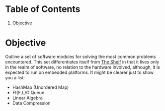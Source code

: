 
# Table of Contents

1.  [Objective](#orgbf6d192)



<a id="orgbf6d192"></a>

# Objective

Outline a set of software modules for solving the most common problems encountered.
This set differentiates itself from [The Shelf](the-shelf.md) in that it lives only in the
realm of software, no relation to the hardware involved, although, it is expected
to run on embedded platforms. It might be clearer just to show you a list:

-   HashMap (Unordered Map)
-   FI{F,L}O Queue
-   Linear Algebra
-   Data Compression

